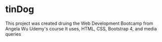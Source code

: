# tinDog
This project was created druing the Web Development Bootcamp from Angela Wu Udemy's course
It uses, HTML, CSS, Bootstrap 4, and media queries
